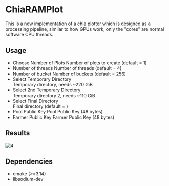 # ChiaRAMPlot
This is a new implementation of a chia plotter which is designed as a processing pipeline, similar to how GPUs work, only the "cores" are normal software CPU threads.
## Usage
  * Choose Number of Plots
    Number of plots to create (default = 1)
  * Number of threads
    Number of threads (default = 4)
  * Number of bucket 
    Number of buckets (default = 256)
  * Select Temporary Directory   
    Temporary directory, needs ~220 GiB
  * Select 2nd Temporary Directory   
    Temporary directory 2, needs ~110 GiB
  * Select Final Directory  
    Final directory (default = <tmpdir>)
  * Pool Public Key
    Pool Public Key (48 bytes)
  * Farmer Public Key 
    Farmer Public Key (48 bytes)
 
## Results
![4](https://user-images.githubusercontent.com/86047703/122366502-267aa200-cf4b-11eb-97bc-aeb9c97a68cf.PNG)
 
## Dependencies
* cmake (>=3.14)
* libsodium-dev
